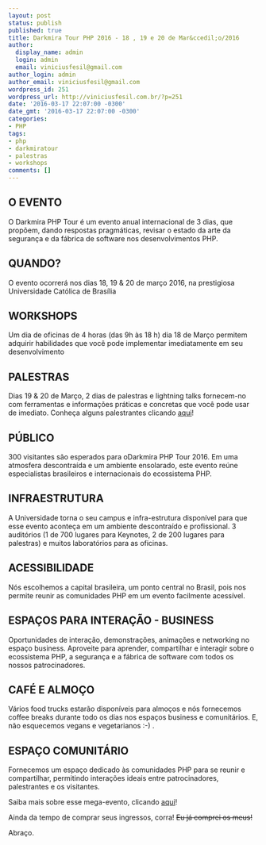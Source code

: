 ```yaml
---
layout: post
status: publish
published: true
title: Darkmira Tour PHP 2016 - 18 , 19 e 20 de Mar&ccedil;o/2016
author:
  display_name: admin
  login: admin
  email: viniciusfesil@gmail.com
author_login: admin
author_email: viniciusfesil@gmail.com
wordpress_id: 251
wordpress_url: http://viniciusfesil.com.br/?p=251
date: '2016-03-17 22:07:00 -0300'
date_gmt: '2016-03-17 22:07:00 -0300'
categories:
- PHP
tags:
- php
- darkmiratour
- palestras
- workshops
comments: []
---
```

<h2>O EVENTO</h2>
<p>O Darkmira PHP Tour &eacute; um evento anual internacional de 3 dias, que prop&otilde;em, dando respostas pragm&aacute;ticas, revisar o estado da arte da seguran&ccedil;a e da f&aacute;brica de software nos desenvolvimentos PHP.</p>
<h2>QUANDO?</h2>
<p>O evento ocorrer&aacute; nos dias 18, 19 &amp; 20 de mar&ccedil;o 2016, na prestigiosa Universidade Cat&oacute;lica de Bras&iacute;lia</p>
<h2>WORKSHOPS</h2>
<p>Um dia de oficinas de 4 horas (das 9h &agrave;s 18 h) dia 18 de Mar&ccedil;o permitem adquirir habilidades que voc&ecirc; pode implementar imediatamente em seu desenvolvimento</p>
<h2>PALESTRAS</h2>
<p>Dias 19 &amp; 20 de Mar&ccedil;o, 2 dias de palestras e lightning talks fornecem-no com ferramentas e informa&ccedil;&otilde;es pr&aacute;ticas e concretas que voc&ecirc; pode usar de imediato. Conhe&ccedil;a alguns palestrantes clicando <a href="https://br.darkmiratour.com/palestrantes/">aqui</a>!</p>
<h2>P&Uacute;BLICO</h2>
<p>300 visitantes s&atilde;o esperados para oDarkmira PHP Tour 2016. Em uma atmosfera descontra&iacute;da e um ambiente ensolarado, este evento re&uacute;ne especialistas brasileiros e internacionais do ecossistema PHP.</p>
<h2>INFRAESTRUTURA</h2>
<p>A Universidade torna o seu campus e infra-estrutura dispon&iacute;vel para que esse evento aconte&ccedil;a em um ambiente descontra&iacute;do e profissional. 3 audit&oacute;rios (1 de 700 lugares para Keynotes, 2 de 200 lugares para palestras) e muitos laborat&oacute;rios para as oficinas.</p>
<h2>ACESSIBILIDADE</h2>
<p>N&oacute;s escolhemos a capital brasileira, um ponto central no Brasil, pois nos permite reunir as comunidades PHP em um evento facilmente acess&iacute;vel.</p>
<h2>ESPA&Ccedil;OS PARA INTERA&Ccedil;&Atilde;O - BUSINESS</h2>
<p>Oportunidades de intera&ccedil;&atilde;o, demonstra&ccedil;&otilde;es, anima&ccedil;&otilde;es e networking no espa&ccedil;o business. Aproveite para aprender, compartilhar e interagir sobre o ecossistema PHP, a seguran&ccedil;a e a f&aacute;brica de software com todos os nossos patrocinadores.</p>
<h2>CAF&Eacute; E ALMO&Ccedil;O</h2>
<p>V&aacute;rios food trucks estar&atilde;o dispon&iacute;veis para almo&ccedil;os e n&oacute;s fornecemos coffee breaks durante todo os dias nos espa&ccedil;os business e comunit&aacute;rios. E, n&atilde;o esquecemos vegans e vegetarianos :-) .</p>
<h2>ESPA&Ccedil;O COMUNIT&Aacute;RIO</h2>
<p>Fornecemos um espa&ccedil;o dedicado &agrave;s comunidades PHP para se reunir e compartilhar, permitindo intera&ccedil;&otilde;es ideais entre patrocinadores, palestrantes e os visitantes.</p>
<p>Saiba mais sobre esse mega-evento, clicando <a href="https://br.darkmiratour.com/">aqui</a>!</p>
<p>Ainda da tempo de comprar seus ingressos, corra! <del>Eu j&aacute; comprei os meus!</del></p>
<p>Abra&ccedil;o.</p>
